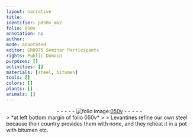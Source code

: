 ```yaml
---
layout: narrative
title: 
identifier: p050v_mb2
folio: 050v
annotation: no
author:
mode: annotated
editor: GR8975 Seminar Participants
rights: Public Domain
purposes: []
activities: []
materials: [steel, bitumen]
tools: []
colors: []
plants: []
animals: []
---
```


 <div class="folio" align="center">- - - - - <a href="http://gallica.bnf.fr/ark:/12148/btv1b10500001g/f106.image" target="_blank"><img src="https://cu-mkp.github.io/GR8975-edition/assets/photo-icon.png" alt="folio image: " style="display:inline-block; margin-bottom:-3px;"/>050v</a> - - - - - </div> 
> *at left bottom margin of folio 050v*
> 
> <span class="place">Levantines</span> refine our own <span class="material">steel</span> because their country provides them with none, and they reheat it in a pot with <span class="material">bitumen</span> etc.
 
